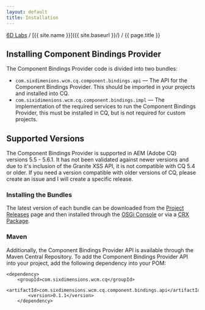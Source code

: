 ```yaml
---
layout: default
title: Installation
---
```


[6D Labs](http://labs.sixdimensions.com) / [{{ site.name }}]({{ site.baseurl }}/) / {{ page.title }}

## Installing Component Bindings Provider

The Component Bindings Provider code is divided into two bundles:

 * `com.sixdimenions.wcm.cq.component.bindings.api` &mdash; The API for the Component 
     Bindings Provider.  This should be imported in your projects and installed into CQ.
 * `com.sixidimenions.wcm.cq.component.bindings.impl` &mdash; The implementation of the 
     required services to run the Component Bindings Provider, this must be installed in 
    CQ, but is not required for custom projects.
 
## Supported Versions

The Component Bindings Provider is supported in AEM (Adobe CQ) versions 5.5 - 5.6.1.  It 
has not been validated against newer versions and due to it's inclusion of the Granite XSS 
API, it is not compatible with CQ 5.4 or older.  If you need a version compatible with 
older versions of CQ, please create an issue and I will create a specific release.
 
### Installing the Bundles
 
The latest version of each bundle can be downloaded from the 
[Project Releases](https://github.com/SixDimensions/Component-Bindings-Provider/releases/) 
page and then installed through the 
[OSGi Console](https://sling.apache.org/documentation/tutorials-how-tos/installing-and-upgrading-bundles.html) 
or via a [CRX Package](http://helpx.adobe.com/experience-manager/kb/SlingHowToInstallBundlesViaJCRInstall.html).

### Maven

Additionally, the Component Bindings Provider API is available through the Maven Central 
Repository.  To add the Component Bindings Provider API into your project, add the 
following dependency into your POM:

	<dependency>
		<groupId>com.sixdimensions.wcm.cq</groupId>
        	<artifactId>com.sixdimensions.wcm.cq.component.bindings.api</artifactId>
        	<version>0.1.1</version>
    	</dependency>

